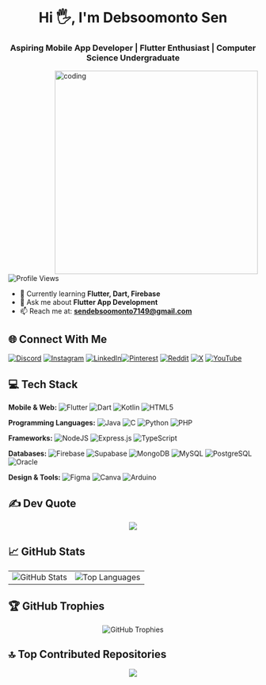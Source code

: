 <h1 align="center">Hi 🖐, I'm Debsoomonto Sen</h1>
<h3 align="center">Aspiring Mobile App Developer | Flutter Enthusiast | Computer Science Undergraduate</h3>

<img align="right" alt="coding" width="410" src="https://media1.giphy.com/media/zhYSVCirREeIZtONCI/giphy.gif?cid=6c09b952kxmlqpdifxylmprqwebxbt4r472d2llul3t8acoi&ep=v1_internal_gif_by_id&rid=giphy.gif&ct=s">

<p align="left"> <img src="https://komarev.com/ghpvc/?username=dbsmsen&label=Profile%20Views&color=0e75b6&style=flat" alt="Profile Views" /> </p>

- 🌱 Currently learning **Flutter, Dart, Firebase**
- 💬 Ask me about **Flutter App Development**
- 📫 Reach me at: **sendebsoomonto7149@gmail.com**


## 🌐 Connect With Me
                                                                                            
[![Discord](https://img.shields.io/badge/Discord-%237289DA.svg?logo=discord&logoColor=white)](https://discord.gg/dbsm_13) [![Instagram](https://img.shields.io/badge/Instagram-%23E4405F.svg?logo=Instagram&logoColor=white)](https://instagram.com/_dbsm.in) [![LinkedIn](https://img.shields.io/badge/LinkedIn-%230077B5.svg?logo=linkedin&logoColor=white)](https://linkedin.com/in/debsoomonto-sen)[![Pinterest](https://img.shields.io/badge/Pinterest-%23E60023.svg?logo=Pinterest&logoColor=white)](https://pin.it/4vcWzfMxo) [![Reddit](https://img.shields.io/badge/Reddit-%23FF4500.svg?logo=Reddit&logoColor=white)](https://www.reddit.com/u/Wild_Ad_4056) [![X](https://img.shields.io/badge/X-%23000000.svg?logo=X&logoColor=white)](https://x.com/notdbsm) [![YouTube](https://img.shields.io/badge/YouTube-%23FF0000.svg?logo=YouTube&logoColor=white)](https://youtube.com/@yt_debsen)<br>


## 💻 Tech Stack

**Mobile & Web:**  ![Flutter](https://img.shields.io/badge/Flutter-%2302569B.svg?style=flat\&logo=Flutter\&logoColor=white) ![Dart](https://img.shields.io/badge/Dart-%230175C2.svg?style=flat\&logo=Dart\&logoColor=white) ![Kotlin](https://img.shields.io/badge/Kotlin-%237F52FF.svg?style=flat\&logo=kotlin\&logoColor=white) ![HTML5](https://img.shields.io/badge/HTML5-%23E34F26.svg?style=flat\&logo=html5\&logoColor=white)

**Programming Languages:**  ![Java](https://img.shields.io/badge/Java-%23ED8B00.svg?style=flat\&logo=openjdk\&logoColor=white) ![C](https://img.shields.io/badge/C-%2300599C.svg?style=flat\&logo=c\&logoColor=white) ![Python](https://img.shields.io/badge/Python-3670A0?style=flat\&logo=python\&logoColor=ffdd54) ![PHP](https://img.shields.io/badge/PHP-%23777BB4.svg?style=flat\&logo=php\&logoColor=white)

**Frameworks:**  ![NodeJS](https://img.shields.io/badge/Node.js-6DA55F?style=flat\&logo=node.js\&logoColor=white) ![Express.js](https://img.shields.io/badge/Express.js-%23404d59.svg?style=flat\&logo=express\&logoColor=%2361DAFB) ![TypeScript](https://img.shields.io/badge/TypeScript-%23007ACC.svg?style=flat\&logo=typescript\&logoColor=white)

**Databases:**  ![Firebase](https://img.shields.io/badge/Firebase-ffca28?style=flat\&logo=firebase\&logoColor=black) ![Supabase](https://img.shields.io/badge/Supabase-3ECF8E?style=flat&logo=supabase&logoColor=white) ![MongoDB](https://img.shields.io/badge/MongoDB-%234ea94b.svg?style=flat\&logo=mongodb\&logoColor=white) ![MySQL](https://img.shields.io/badge/MySQL-4479A1.svg?style=flat\&logo=mysql\&logoColor=white) ![PostgreSQL](https://img.shields.io/badge/Postgres-%23316192.svg?style=flat\&logo=postgresql\&logoColor=white) ![Oracle](https://img.shields.io/badge/Oracle-F80000?style=flat\&logo=oracle\&logoColor=white)

**Design & Tools:**  ![Figma](https://img.shields.io/badge/Figma-%23F24E1E.svg?style=flat\&logo=figma\&logoColor=white) ![Canva](https://img.shields.io/badge/Canva-%2300C4CC.svg?style=flat\&logo=Canva\&logoColor=white) ![Arduino](https://img.shields.io/badge/Arduino-00979D.svg?style=flat\&logo=Arduino\&logoColor=white)


## ✍️ Dev Quote

<div align="center">
  <img src="https://quotes-github-readme.vercel.app/api?type=horizontal&theme=radical" />
</div>


## 📈 GitHub Stats

<div align="center">
  <table>
    <tr>
      <td>
        <img src="https://github-readme-stats.vercel.app/api?username=dbsmsen&theme=radical&hide_border=false&include_all_commits=true&count_private=true" alt="GitHub Stats" />
      </td>
      <td>
        <img src="https://github-readme-stats.vercel.app/api/top-langs/?username=dbsmsen&theme=radical&hide_border=false&layout=compact" alt="Top Languages" />
      </td>
    </tr>
  </table>
</div>


## 🏆 GitHub Trophies

<div align="center">
  <img src="https://github-profile-trophy.vercel.app/?username=dbsmsen&theme=radical&no-frame=true&margin-w=4" alt="GitHub Trophies" />
</div>


## 🔝 Top Contributed Repositories

<div align="center">
  <img src="https://github-contributor-stats.vercel.app/api?username=dbsmsen&limit=5&theme=radical&combine_all_yearly_contributions=true" />
</div>
